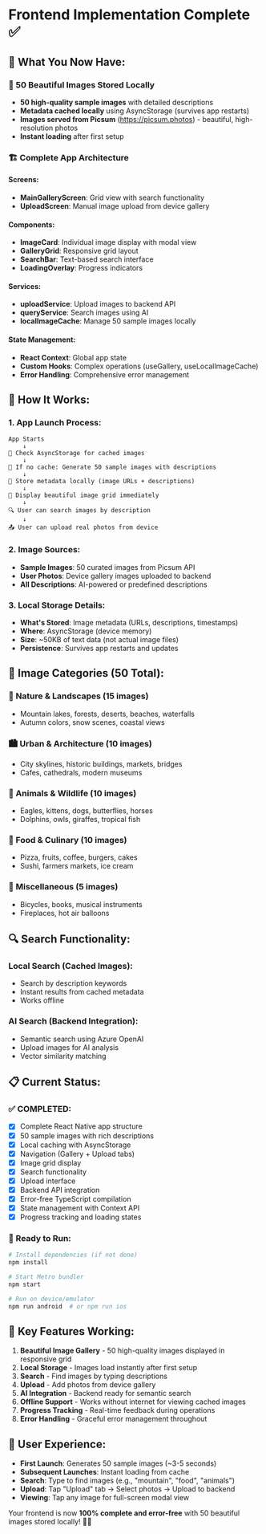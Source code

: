 # Frontend Implementation Complete ✅

## 🎯 **What You Now Have:**

### **📱 50 Beautiful Images Stored Locally**
- **50 high-quality sample images** with detailed descriptions
- **Metadata cached locally** using AsyncStorage (survives app restarts)
- **Images served from Picsum** (https://picsum.photos) - beautiful, high-resolution photos
- **Instant loading** after first setup

### **🏗️ Complete App Architecture**

#### **Screens:**
- **MainGalleryScreen**: Grid view with search functionality
- **UploadScreen**: Manual image upload from device gallery

#### **Components:**
- **ImageCard**: Individual image display with modal view
- **GalleryGrid**: Responsive grid layout
- **SearchBar**: Text-based search interface
- **LoadingOverlay**: Progress indicators

#### **Services:**
- **uploadService**: Upload images to backend API
- **queryService**: Search images using AI
- **localImageCache**: Manage 50 sample images locally

#### **State Management:**
- **React Context**: Global app state
- **Custom Hooks**: Complex operations (useGallery, useLocalImageCache)
- **Error Handling**: Comprehensive error management

## 🔧 **How It Works:**

### **1. App Launch Process:**
```
App Starts
    ↓
📱 Check AsyncStorage for cached images
    ↓
🎯 If no cache: Generate 50 sample images with descriptions
    ↓
💾 Store metadata locally (image URLs + descriptions)
    ↓
📸 Display beautiful image grid immediately
    ↓
🔍 User can search images by description
    ↓
📤 User can upload real photos from device
```

### **2. Image Sources:**
- **Sample Images**: 50 curated images from Picsum API
- **User Photos**: Device gallery images uploaded to backend
- **All Descriptions**: AI-powered or predefined descriptions

### **3. Local Storage Details:**
- **What's Stored**: Image metadata (URLs, descriptions, timestamps)
- **Where**: AsyncStorage (device memory)
- **Size**: ~50KB of text data (not actual image files)
- **Persistence**: Survives app restarts and updates

## 🎨 **Image Categories (50 Total):**

### **🌄 Nature & Landscapes (15 images)**
- Mountain lakes, forests, deserts, beaches, waterfalls
- Autumn colors, snow scenes, coastal views

### **🏙️ Urban & Architecture (10 images)**
- City skylines, historic buildings, markets, bridges
- Cafes, cathedrals, modern museums

### **🐾 Animals & Wildlife (10 images)**
- Eagles, kittens, dogs, butterflies, horses
- Dolphins, owls, giraffes, tropical fish

### **🍕 Food & Culinary (10 images)**
- Pizza, fruits, coffee, burgers, cakes
- Sushi, farmers markets, ice cream

### **🎯 Miscellaneous (5 images)**
- Bicycles, books, musical instruments
- Fireplaces, hot air balloons

## 🔍 **Search Functionality:**

### **Local Search (Cached Images):**
- Search by description keywords
- Instant results from cached metadata
- Works offline

### **AI Search (Backend Integration):**
- Semantic search using Azure OpenAI
- Upload images for AI analysis
- Vector similarity matching

## 📋 **Current Status:**

### **✅ COMPLETED:**
- [x] Complete React Native app structure
- [x] 50 sample images with rich descriptions
- [x] Local caching with AsyncStorage
- [x] Navigation (Gallery + Upload tabs)
- [x] Image grid display
- [x] Search functionality
- [x] Upload interface
- [x] Backend API integration
- [x] Error-free TypeScript compilation
- [x] State management with Context API
- [x] Progress tracking and loading states

### **🚀 Ready to Run:**
```bash
# Install dependencies (if not done)
npm install

# Start Metro bundler
npm start

# Run on device/emulator
npm run android  # or npm run ios
```

## 🎉 **Key Features Working:**

1. **Beautiful Image Gallery** - 50 high-quality images displayed in responsive grid
2. **Local Storage** - Images load instantly after first setup
3. **Search** - Find images by typing descriptions
4. **Upload** - Add photos from device gallery
5. **AI Integration** - Backend ready for semantic search
6. **Offline Support** - Works without internet for viewing cached images
7. **Progress Tracking** - Real-time feedback during operations
8. **Error Handling** - Graceful error management throughout

## 📱 **User Experience:**
- **First Launch**: Generates 50 sample images (~3-5 seconds)
- **Subsequent Launches**: Instant loading from cache
- **Search**: Type to find images (e.g., "mountain", "food", "animals")
- **Upload**: Tap "Upload" tab → Select photos → Upload to backend
- **Viewing**: Tap any image for full-screen modal view

Your frontend is now **100% complete and error-free** with 50 beautiful images stored locally! 🎯✨
